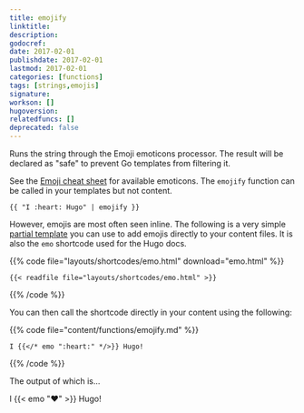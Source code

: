 ```yaml
---
title: emojify
linktitle:
description:
godocref:
date: 2017-02-01
publishdate: 2017-02-01
lastmod: 2017-02-01
categories: [functions]
tags: [strings,emojis]
signature:
workson: []
hugoversion:
relatedfuncs: []
deprecated: false
---
```


Runs the string through the Emoji emoticons processor. The result will be declared as "safe" to prevent Go templates from filtering it.

See the [Emoji cheat sheet][emojis] for available emoticons. The `emojify` function can be called in your templates but not content.

```
{{ "I :heart: Hugo" | emojify }}
```

However, emojis are most often seen inline. The following is a very simple [partial template][partials] you can use to add emojis directly to your content files. It is also the `emo` shortcode used for the Hugo docs.

{{% code file="layouts/shortcodes/emo.html" download="emo.html" %}}
```golang
{{< readfile file="layouts/shortcodes/emo.html" >}}
```
{{% /code %}}

You can then call the shortcode directly in your content using the following:

{{% code file="content/functions/emojify.md" %}}
```golang
I {{</* emo ":heart:" */>}} Hugo!
```
{{% /code %}}

The output of which is...

I {{< emo ":heart:" >}} Hugo!

[emojis]: http://www.emoji-cheat-sheet.com/
[partials]: /templates/partials/